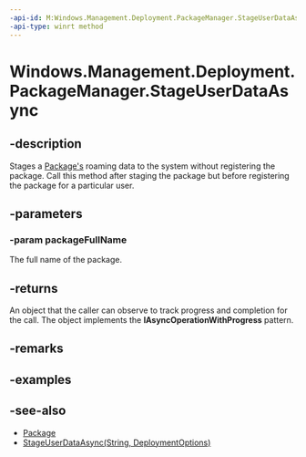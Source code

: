 ```yaml
---
-api-id: M:Windows.Management.Deployment.PackageManager.StageUserDataAsync(System.String)
-api-type: winrt method
---
```


<!-- Method syntax
public Windows.Foundation.IAsyncOperationWithProgress<Windows.Management.Deployment.DeploymentResult, Windows.Management.Deployment.DeploymentProgress> StageUserDataAsync(System.String packageFullName)
-->

# Windows.Management.Deployment.PackageManager.StageUserDataAsync

## -description
Stages a [Package's](https://docs.microsoft.com/uwp/api/windows.applicationmodel.package) roaming data to the system without registering the package. Call this method after staging the package but before registering the package for a particular user.

## -parameters
### -param packageFullName
The full name of the package.

## -returns
An object that the caller can observe to track progress and completion for the call. The object implements the **IAsyncOperationWithProgress** pattern.

## -remarks

## -examples

## -see-also

- [Package](https://docs.microsoft.com/uwp/api/windows.applicationmodel.package)
- [StageUserDataAsync(String, DeploymentOptions)](packagemanager_stageuserdataasync_1411865639.md)
